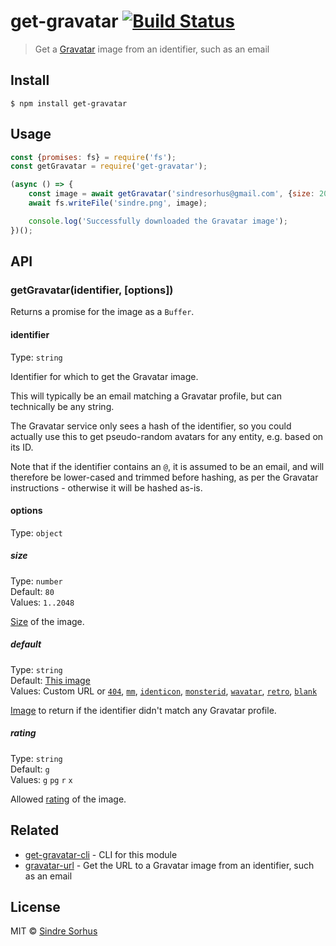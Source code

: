 # get-gravatar [![Build Status](https://travis-ci.org/sindresorhus/get-gravatar.svg?branch=master)](https://travis-ci.org/sindresorhus/get-gravatar)

> Get a [Gravatar](https://en.gravatar.com/) image from an identifier, such as an email


## Install

```
$ npm install get-gravatar
```


## Usage

```js
const {promises: fs} = require('fs');
const getGravatar = require('get-gravatar');

(async () => {
	const image = await getGravatar('sindresorhus@gmail.com', {size: 200});
	await fs.writeFile('sindre.png', image);

	console.log('Successfully downloaded the Gravatar image');
})();
```


## API

### getGravatar(identifier, [options])

Returns a promise for the image as a `Buffer`.

#### identifier

Type: `string`

Identifier for which to get the Gravatar image.

This will typically be an email matching a Gravatar profile, but can technically be any string.

The Gravatar service only sees a hash of the identifier, so you could actually use this to get pseudo-random avatars for any entity, e.g. based on its ID.

Note that if the identifier contains an `@`, it is assumed to be an email, and will therefore be lower-cased and trimmed before hashing, as per the Gravatar instructions - otherwise it will be hashed as-is.

#### options

Type: `object`

##### size

Type: `number`<br>
Default: `80`<br>
Values: `1..2048`

[Size](https://en.gravatar.com/site/implement/images/#size) of the image.

##### default

Type: `string`<br>
Default: [This image](https://gravatar.com/avatar/00000000000000000000000000000000)<br>
Values: Custom URL or [`404`](https://gravatar.com/avatar/5cc22f8c06631cccead907acbb627b69?default=404), [`mm`](https://gravatar.com/avatar/5cc22f8c06631cccead907acbb627b69?default=mm), [`identicon`](https://gravatar.com/avatar/5cc22f8c06631cccead907acbb627b69?default=identicon), [`monsterid`](https://gravatar.com/avatar/5cc22f8c06631cccead907acbb627b69?default=monsterid), [`wavatar`](https://gravatar.com/avatar/5cc22f8c06631cccead907acbb627b69?default=wavatar), [`retro`](https://gravatar.com/avatar/5cc22f8c06631cccead907acbb627b69?default=retro), [`blank`](https://gravatar.com/avatar/5cc22f8c06631cccead907acbb627b69?default=blank)

[Image](https://en.gravatar.com/site/implement/images/#default-image) to return if the identifier didn't match any Gravatar profile.

##### rating

Type: `string`<br>
Default: `g`<br>
Values: `g` `pg` `r` `x`

Allowed [rating](https://en.gravatar.com/site/implement/images/#rating) of the image.


## Related

- [get-gravatar-cli](https://github.com/SamVerschueren/get-gravatar-cli) - CLI for this module
- [gravatar-url](https://github.com/sindresorhus/gravatar-url) - Get the URL to a Gravatar image from an identifier, such as an email


## License

MIT © [Sindre Sorhus](https://sindresorhus.com)
